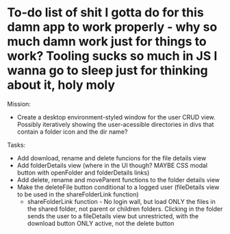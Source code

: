 # To-do list of shit I gotta do for this damn app to work properly - why so much damn work just for things to work? Tooling sucks so much in JS I wanna go to sleep just for thinking about it, holy moly


Mission:
- Create a desktop environment-styled window for the user CRUD view. Possibly iteratively showing the user-acessible directories in divs that contain a folder icon and the dir name?

Tasks:
- Add download, rename and delete funcions for the file details view
- Add folderDetails view (where in the UI though? MAYBE CSS modal button with openFolder and folderDetails links)
- Add delete, rename and moveParent functions to the folder details view
- Make the deleteFile button conditional to a logged user (fileDetails view to be used in the shareFolderLink function)
	 - shareFolderLink function - No login wall, but load ONLY the files in the shared folder, not parent or children folders. Clicking in the folder sends the user to a fileDetails view but unrestricted, with the download button ONLY active, not the delete button
